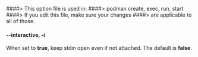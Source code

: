 ####> This option file is used in:
####>   podman create, exec, run, start
####> If you edit this file, make sure your changes
####> are applicable to all of those.
#### **--interactive**, **-i**

When set to **true**, keep stdin open even if not attached. The default is **false**.
